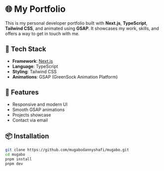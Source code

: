 # 🌐 My Portfolio

This is my personal developer portfolio built with **Next.js**, **TypeScript**, **Tailwind CSS**, and animated using **GSAP**. It showcases my work, skills, and offers a way to get in touch with me.

## 🚀 Tech Stack

- **Framework**: [Next.js](https://nextjs.org/)
- **Language**: TypeScript
- **Styling**: Tailwind CSS
- **Animations**: GSAP (GreenSock Animation Platform)

## 📁 Features

- Responsive and modern UI
- Smooth GSAP animations
- Projects showcase
- Contact via email

## 📦 Installation

```bash
git clone https://github.com/mugabodannyshafi/mugabo.git
cd mugabo
pnpm install
pnpm dev
```
